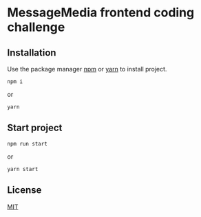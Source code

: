 # MessageMedia frontend coding challenge 

## Installation
Use the package manager [npm](https://www.npmjs.com/) or [yarn](https://yarnpkg.com/) to install project.

```
npm i
```
or 
```
yarn
```
## Start project

```
npm run start
```
or 
```
yarn start
```

## License
[MIT](https://choosealicense.com/licenses/mit/)